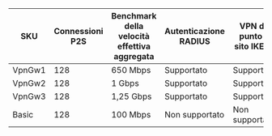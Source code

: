 | **SKU** | **Connessioni P2S**| **Benchmark della velocità effettiva aggregata** | **Autenticazione RADIUS** | **VPN da punto a sito IKEv2** |
|---|---|---|---| --- |
| VpnGw1 | 128 | 650 Mbps  | Supportato     | Supportato |
| VpnGw2 | 128 | 1 Gbps     | Supportato     | Supportato |
| VpnGw3 | 128 | 1,25 Gbps | Supportato     | Supportato |
| Basic  | 128 | 100 Mbps  | Non supportato | Non supportato |